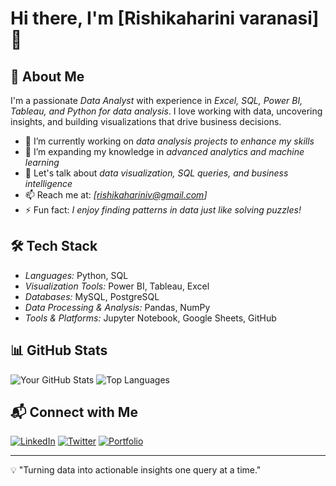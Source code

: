 # Hi there, I'm [Rishikaharini varanasi] 👋

## 🚀 About Me
I'm a passionate *Data Analyst* with experience in *Excel, SQL, Power BI, Tableau, and Python for data analysis*. I love working with data, uncovering insights, and building visualizations that drive business decisions.

- 🔭 I’m currently working on *data analysis projects to enhance my skills*
- 🌱 I’m expanding my knowledge in *advanced analytics and machine learning*
- 💬 Let's talk about *data visualization, SQL queries, and business intelligence*
- 📫 Reach me at: *[rishikahariniv@gmail.com]*
- ⚡ Fun fact: *I enjoy finding patterns in data just like solving puzzles!*

## 🛠 Tech Stack
- *Languages:* Python, SQL
- *Visualization Tools:* Power BI, Tableau, Excel
- *Databases:* MySQL, PostgreSQL
- *Data Processing & Analysis:* Pandas, NumPy
- *Tools & Platforms:* Jupyter Notebook, Google Sheets, GitHub

## 📊 GitHub Stats
![Your GitHub Stats](https://github-readme-stats.vercel.app/api?username=yourusername&show_icons=true&theme=github_dark)
![Top Languages](https://github-readme-stats.vercel.app/api/top-langs/?username=yourusername&layout=compact&theme=github_dark)

## 📬 Connect with Me
[![LinkedIn](https://img.shields.io/badge/LinkedIn-%230077B5.svg?&style=for-the-badge&logo=linkedin&logoColor=white)](https://www.linkedin.com/in/rishika-harini-varanasi-19a85930a/)
[![Twitter](https://img.shields.io/badge/Twitter-%231DA1F2.svg?&style=for-the-badge&logo=twitter&logoColor=white)](https://twitter.com/yourprofile)
[![Portfolio](https://img.shields.io/badge/Portfolio-%23111111.svg?&style=for-the-badge&logo=firefox&logoColor=white)](https://yourportfolio.com)

---
💡 "Turning data into actionable insights one query at a time."
